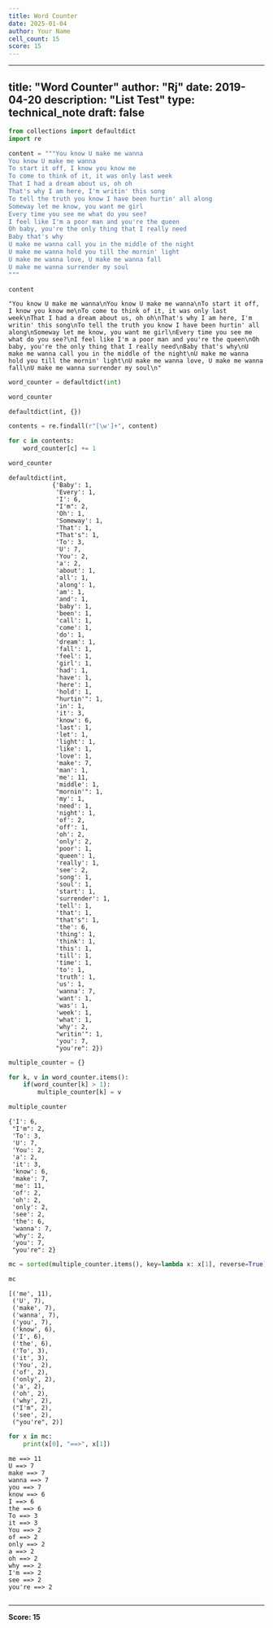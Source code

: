 ```yaml
---
title: Word Counter
date: 2025-01-04
author: Your Name
cell_count: 15
score: 15
---
```


---
title: "Word Counter"
author: "Rj"
date: 2019-04-20
description: "List Test"
type: technical_note
draft: false
---

```python
from collections import defaultdict
import re
```


```python
content = """You know U make me wanna
You know U make me wanna
To start it off, I know you know me
To come to think of it, it was only last week
That I had a dream about us, oh oh
That's why I am here, I'm writin' this song
To tell the truth you know I have been hurtin' all along
Someway let me know, you want me girl
Every time you see me what do you see?
I feel like I'm a poor man and you're the queen
Oh baby, you're the only thing that I really need
Baby that's why
U make me wanna call you in the middle of the night
U make me wanna hold you till the mornin' light
U make me wanna love, U make me wanna fall
U make me wanna surrender my soul
"""
```


```python
content
```




    "You know U make me wanna\nYou know U make me wanna\nTo start it off, I know you know me\nTo come to think of it, it was only last week\nThat I had a dream about us, oh oh\nThat's why I am here, I'm writin' this song\nTo tell the truth you know I have been hurtin' all along\nSomeway let me know, you want me girl\nEvery time you see me what do you see?\nI feel like I'm a poor man and you're the queen\nOh baby, you're the only thing that I really need\nBaby that's why\nU make me wanna call you in the middle of the night\nU make me wanna hold you till the mornin' light\nU make me wanna love, U make me wanna fall\nU make me wanna surrender my soul\n"




```python
word_counter = defaultdict(int)
```


```python
word_counter
```




    defaultdict(int, {})




```python
contents = re.findall(r"[\w']+", content)
```


```python
for c in contents:
    word_counter[c] += 1
```


```python
word_counter
```




    defaultdict(int,
                {'Baby': 1,
                 'Every': 1,
                 'I': 6,
                 "I'm": 2,
                 'Oh': 1,
                 'Someway': 1,
                 'That': 1,
                 "That's": 1,
                 'To': 3,
                 'U': 7,
                 'You': 2,
                 'a': 2,
                 'about': 1,
                 'all': 1,
                 'along': 1,
                 'am': 1,
                 'and': 1,
                 'baby': 1,
                 'been': 1,
                 'call': 1,
                 'come': 1,
                 'do': 1,
                 'dream': 1,
                 'fall': 1,
                 'feel': 1,
                 'girl': 1,
                 'had': 1,
                 'have': 1,
                 'here': 1,
                 'hold': 1,
                 "hurtin'": 1,
                 'in': 1,
                 'it': 3,
                 'know': 6,
                 'last': 1,
                 'let': 1,
                 'light': 1,
                 'like': 1,
                 'love': 1,
                 'make': 7,
                 'man': 1,
                 'me': 11,
                 'middle': 1,
                 "mornin'": 1,
                 'my': 1,
                 'need': 1,
                 'night': 1,
                 'of': 2,
                 'off': 1,
                 'oh': 2,
                 'only': 2,
                 'poor': 1,
                 'queen': 1,
                 'really': 1,
                 'see': 2,
                 'song': 1,
                 'soul': 1,
                 'start': 1,
                 'surrender': 1,
                 'tell': 1,
                 'that': 1,
                 "that's": 1,
                 'the': 6,
                 'thing': 1,
                 'think': 1,
                 'this': 1,
                 'till': 1,
                 'time': 1,
                 'to': 1,
                 'truth': 1,
                 'us': 1,
                 'wanna': 7,
                 'want': 1,
                 'was': 1,
                 'week': 1,
                 'what': 1,
                 'why': 2,
                 "writin'": 1,
                 'you': 7,
                 "you're": 2})




```python
multiple_counter = {}

for k, v in word_counter.items():
    if(word_counter[k] > 1):
        multiple_counter[k] = v
```


```python
multiple_counter
```




    {'I': 6,
     "I'm": 2,
     'To': 3,
     'U': 7,
     'You': 2,
     'a': 2,
     'it': 3,
     'know': 6,
     'make': 7,
     'me': 11,
     'of': 2,
     'oh': 2,
     'only': 2,
     'see': 2,
     'the': 6,
     'wanna': 7,
     'why': 2,
     'you': 7,
     "you're": 2}




```python
mc = sorted(multiple_counter.items(), key=lambda x: x[1], reverse=True)
```


```python
mc
```




    [('me', 11),
     ('U', 7),
     ('make', 7),
     ('wanna', 7),
     ('you', 7),
     ('know', 6),
     ('I', 6),
     ('the', 6),
     ('To', 3),
     ('it', 3),
     ('You', 2),
     ('of', 2),
     ('only', 2),
     ('a', 2),
     ('oh', 2),
     ('why', 2),
     ("I'm", 2),
     ('see', 2),
     ("you're", 2)]




```python
for x in mc:
    print(x[0], "==>", x[1])
```

    me ==> 11
    U ==> 7
    make ==> 7
    wanna ==> 7
    you ==> 7
    know ==> 6
    I ==> 6
    the ==> 6
    To ==> 3
    it ==> 3
    You ==> 2
    of ==> 2
    only ==> 2
    a ==> 2
    oh ==> 2
    why ==> 2
    I'm ==> 2
    see ==> 2
    you're ==> 2



```python

```


---
**Score: 15**